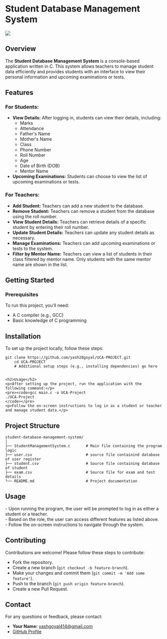 <h1>Student Database Management System</h1>

<img src="./images/image.wepb">

<h2>Overview</h2>
<p>The <strong>Student Database Management System</strong> is a console-based application written in C. This system allows teachers to manage student data efficiently and provides students with an interface to view their personal information and upcoming examinations or tests.</p>

<h2>Features</h2>

<h3>For Students:</h3>
<ul>
    <li><strong>View Details:</strong> After logging in, students can view their details, including:
        <ul>
            <li>Marks</li>
            <li>Attendance</li>
            <li>Father's Name</li>
            <li>Mother's Name</li>
            <li>Class</li>
            <li>Phone Number</li>
            <li>Roll Number</li>
            <li>Age</li>
            <li>Date of Birth (DOB)</li>
            <li>Mentor Name</li>
        </ul>
    </li>
    <li><strong>Upcoming Examinations:</strong> Students can choose to view the list of upcoming examinations or tests.</li>
</ul>

<h3>For Teachers:</h3>
<ul>
    <li><strong>Add Student:</strong> Teachers can add a new student to the database.</li>
    <li><strong>Remove Student:</strong> Teachers can remove a student from the database using the roll number.</li>
    <li><strong>View Student Details:</strong> Teachers can retrieve details of a specific student by entering their roll number.</li>
    <li><strong>Update Student Details:</strong> Teachers can update any student details as necessary.</li>
    <li><strong>Manage Examinations:</strong> Teachers can add upcoming examinations or tests to the system.</li>
    <li><strong>Filter by Mentor Name:</strong> Teachers can view a list of students in their class filtered by mentor name. Only students with the same mentor name are shown in the list.</li>
</ul>

<h2>Getting Started</h2>

<h3>Prerequisites</h3>
<p>To run this project, you'll need:</p>
<ul>
    <li>A C compiler (e.g., GCC)</li>
    <li>Basic knowledge of C programming</li>
</ul>

<h2>Installation</h2>
    <p>To set up the project locally, follow these steps:</p>
    <pre><code>git clone https://github.com/yash28goyal/UCA-PROJECT.git
    cd UCA-PROJECT
    # Additional setup steps (e.g., installing dependencies) go here
    </code></pre>

    <h2>Usage</h2>
    <p>After setting up the project, run the application with the following command:</p>
    <pre><code>gcc main.c -o UCA-Project
    ./UCA-Project
    </code></pre>
    <p>Follow the on-screen instructions to log in as a student or teacher and manage student data.</p>


<h2>Project Structure</h2>
<pre><code>student-database-management-system/
│
├── StudentManagementSystem.c       # Main file containing the program logic
├── user.csv                        # source file containind database of user register
├── student.csv                     # Source file containing database of student
├── exam.csv                        # Source file for exam and test details
└── README.md                       # Project documentation
</code></pre>

<h2>Usage</h2>
<p>- Upon running the program, the user will be prompted to log in as either a student or a teacher.<br>
- Based on the role, the user can access different features as listed above.<br>
- Follow the on-screen instructions to navigate through the system.</p>

<h2>Contributing</h2>
    <p>Contributions are welcome! Please follow these steps to contribute:</p>
    <ul>
        <li>Fork the repository.</li>
        <li>Create a new branch (<code>git checkout -b feature-branch</code>).</li>
        <li>Make your changes and commit them (<code>git commit -m 'Add some feature'</code>).</li>
        <li>Push to the branch (<code>git push origin feature-branch</code>).</li>
        <li>Create a new Pull Request.</li>
    </ul>
<h2>Contact</h2>
<p>For any questions or feedback, please contact:</p>
<ul>
    <li><strong>Your Name:</strong> <a href="mailto:yashgoyal414@gmail.com">yashgoyal414@gmail.com</a></li>
    <li><a href="https://github.com/yash28goyal">GitHub Profile</a></li>
</ul>
